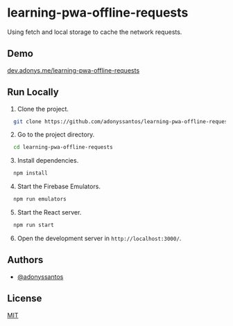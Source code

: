 # learning-pwa-offline-requests

Using fetch and local storage to cache the network requests.

## Demo

[dev.adonys.me/learning-pwa-offline-requests](https://dev.adonys.me/learning-pwa-offline-requests/)

## Run Locally

1. Clone the project.

```bash
  git clone https://github.com/adonyssantos/learning-pwa-offline-requests.git
```

2. Go to the project directory.

```bash
  cd learning-pwa-offline-requests
```

3. Install dependencies.

```bash
  npm install
```

4. Start the Firebase Emulators.

```bash
  npm run emulators
```

5. Start the React server.

```bash
  npm run start
```

6. Open the development server in `http://localhost:3000/`.

## Authors

- [@adonyssantos](https://www.github.com/adonyssantos)

## License

[MIT](https://choosealicense.com/licenses/mit/)
